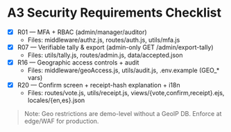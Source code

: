 # A3 Security Requirements Checklist

- [x] R01 — MFA + RBAC (admin/manager/auditor)
  - Files: middleware/authz.js, routes/auth.js, utils/mfa.js
- [x] R07 — Verifiable tally & export (admin-only GET /admin/export-tally)
  - Files: utils/tally.js, routes/admin.js, data/accepted.json
- [x] R16 — Geographic access controls + audit
  - Files: middleware/geoAccess.js, utils/audit.js, .env.example (GEO_* vars)
- [x] R20 — Confirm screen + receipt-hash explanation + i18n
  - Files: routes/vote.js, utils/receipt.js, views/{vote,confirm,receipt}.ejs, locales/{en,es}.json

> Note: Geo restrictions are demo-level without a GeoIP DB. Enforce at edge/WAF for production.
